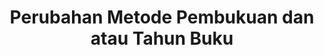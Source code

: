 ---
id: 90
title: Perubahan Metode Pembukuan dan atau Tahun Buku
linkurl: https://docs.google.com/document/d/115buqDuAB4V0ygsB0cRtHXrxvRc_xA4LBBZPgRjVn5k/edit?usp=drivesdk
fitur: resume
category: kup
topik: Pembukuan
type: word
modifiedTime: 11 Desember 2019
---